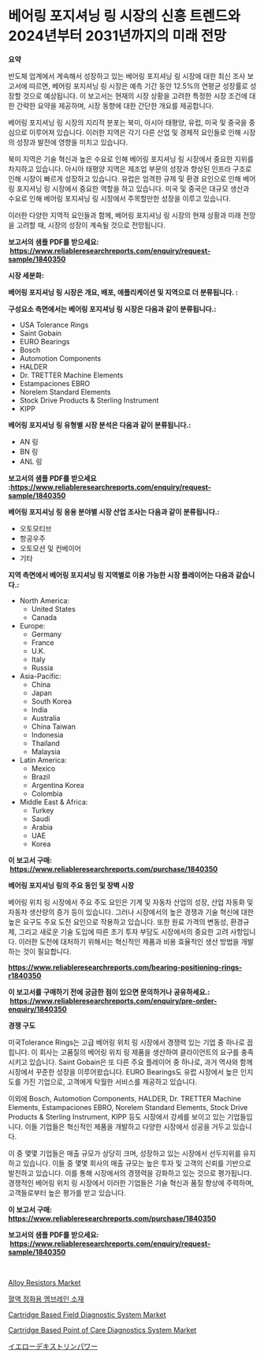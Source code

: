 <p><h1>베어링 포지셔닝 링 시장의 신흥 트렌드와 2024년부터 2031년까지의 미래 전망</h1></p><p><strong>요약</strong></p>
<p><p>반도체 업계에서 계속해서 성장하고 있는 베어링 포지셔닝 링 시장에 대한 최신 조사 보고서에 따르면, 베어링 포지셔닝 링 시장은 예측 기간 동안 12.5%의 연평균 성장률로 성장할 것으로 예상됩니다. 이 보고서는 현재의 시장 상황을 고려한 특정한 시장 조건에 대한 간략한 요약을 제공하며, 시장 동향에 대한 간단한 개요를 제공합니다.</p><p>베어링 포지셔닝 링 시장의 지리적 분포는 북미, 아시아 태평양, 유럽, 미국 및 중국을 중심으로 이루어져 있습니다. 이러한 지역은 각기 다른 산업 및 경제적 요인들로 인해 시장의 성장과 발전에 영향을 미치고 있습니다.</p><p>북미 지역은 기술 혁신과 높은 수요로 인해 베어링 포지셔닝 링 시장에서 중요한 지위를 차지하고 있습니다. 아시아 태평양 지역은 제조업 부문의 성장과 향상된 인프라 구조로 인해 시장이 빠르게 성장하고 있습니다. 유럽은 엄격한 규제 및 환경 요인으로 인해 베어링 포지셔닝 링 시장에서 중요한 역할을 하고 있습니다. 미국 및 중국은 대규모 생산과 수요로 인해 베어링 포지셔닝 링 시장에서 주목할만한 성장을 이루고 있습니다.</p><p>이러한 다양한 지역적 요인들과 함께, 베어링 포지셔닝 링 시장의 현재 상황과 미래 전망을 고려할 때, 시장의 성장이 계속될 것으로 전망됩니다.</p></p>
<p><strong>보고서의 샘플 PDF를 받으세요: &nbsp;<a href="https://www.reliableresearchreports.com/enquiry/request-sample/1840350">https://www.reliableresearchreports.com/enquiry/request-sample/1840350</a></strong></p>
<p><strong>시장 세분화:</strong></p>
<p><strong> 베어링 포지셔닝 링 시장은 개요, 배포, 애플리케이션 및 지역으로 더 분류됩니다. :</strong></p>
<p><strong>구성요소 측면에서는 베어링 포지셔닝 링 시장은 다음과 같이 분류됩니다.:</strong></p>
<p><ul><li>USA Tolerance Rings</li><li>Saint Gobain</li><li>EURO Bearings</li><li>Bosch</li><li>Automotion Components</li><li>HALDER</li><li>Dr. TRETTER Machine Elements</li><li>Estampaciones EBRO</li><li>Norelem Standard Elements</li><li>Stock Drive Products & Sterling Instrument</li><li>KIPP</li></ul></p>
<p><strong> 베어링 포지셔닝 링 유형별 시장 분석은 다음과 같이 분류됩니다.:</strong></p>
<p><ul><li>AN 링</li><li>BN 링</li><li>ANL 링</li></ul></p>
<p><strong>보고서의 샘플 PDF를 받으세요 :<a href="https://www.reliableresearchreports.com/enquiry/request-sample/1840350">https://www.reliableresearchreports.com/enquiry/request-sample/1840350</a></strong></p>
<p><strong> 베어링 포지셔닝 링 응용 분야별 시장 산업 조사는 다음과 같이 분류됩니다.:</strong></p>
<p><ul><li>오토모티브</li><li>항공우주</li><li>오토모션 및 컨베이어</li><li>기타</li></ul></p>
<p><strong>지역 측면에서 베어링 포지셔닝 링 지역별로 이용 가능한 시장 플레이어는 다음과 같습니다.:</strong></p>
<p><ul>
    <li>
        North America:
        <ul>
            <li>United States</li>
            <li>Canada</li>
        </ul>
    </li>
    <li>
        Europe:
        <ul>
            <li>Germany</li>
            <li>France</li>
            <li>U.K.</li>
            <li>Italy</li>
            <li>Russia</li>
        </ul>
    </li>
    <li>
        Asia-Pacific:
        <ul>
            <li>China</li>
            <li>Japan</li>
            <li>South Korea</li>
            <li>India</li>
            <li>Australia</li>
            <li>China Taiwan</li>
            <li>Indonesia</li>
            <li>Thailand</li>
            <li>Malaysia</li>
        </ul>
    </li>
    <li>
        Latin America:
        <ul>
            <li>Mexico</li>
            <li>Brazil</li>
            <li>Argentina Korea</li>
            <li>Colombia</li>
        </ul>
    </li>
    <li>
        Middle East & Africa:
        <ul>
            <li>Turkey</li>
            <li>Saudi</li>
            <li>Arabia</li>
            <li>UAE</li>
            <li>Korea</li>
        </ul>
    </li>
    </ul></p>
<p><strong>이 보고서 구매: &nbsp;<a href="https://www.reliableresearchreports.com/purchase/1840350">https://www.reliableresearchreports.com/purchase/1840350</a></strong></p>
<p><strong>베어링 포지셔닝 링의 주요 동인 및 장벽 시장</strong></p>
<p><p>베어링 위치 링 시장에서 주요 주도 요인은 기계 및 자동차 산업의 성장, 산업 자동화 및 자동차 생산량의 증가 등이 있습니다. 그러나 시장에서의 높은 경쟁과 기술 혁신에 대한 높은 요구도 주요 도전 요인으로 작용하고 있습니다. 또한 원료 가격의 변동성, 환경규제, 그리고 새로운 기술 도입에 따른 초기 투자 부담도 시장에서의 중요한 고려 사항입니다. 이러한 도전에 대처하기 위해서는 혁신적인 제품과 비용 효율적인 생산 방법을 개발하는 것이 필요합니다.</p></p>
<p><strong><a href="https://www.reliableresearchreports.com/bearing-positioning-rings-r1840350">https://www.reliableresearchreports.com/bearing-positioning-rings-r1840350</a></strong></p>
<p><strong>이 보고서를 구매하기 전에 궁금한 점이 있으면 문의하거나 공유하세요.: &nbsp;<a href="https://www.reliableresearchreports.com/enquiry/pre-order-enquiry/1840350">https://www.reliableresearchreports.com/enquiry/pre-order-enquiry/1840350</a></strong></p>
<p><strong>경쟁 구도</strong></p>
<p><p>미국Tolerance Rings는 고급 베어링 위치 링 시장에서 경쟁력 있는 기업 중 하나로 꼽힙니다. 이 회사는 고품질의 베어링 위치 링 제품을 생산하여 클라이언트의 요구를 충족시키고 있습니다. Saint Gobain은 또 다른 주요 플레이어 중 하나로, 과거 역사와 함께 시장에서 꾸준한 성장을 이루어왔습니다. EURO Bearings도 유럽 시장에서 높은 인지도를 가진 기업으로, 고객에게 탁월한 서비스를 제공하고 있습니다.</p><p>이외에 Bosch, Automotion Components, HALDER, Dr. TRETTER Machine Elements, Estampaciones EBRO, Norelem Standard Elements, Stock Drive Products & Sterling Instrument, KIPP 등도 시장에서 강세를 보이고 있는 기업들입니다. 이들 기업들은 혁신적인 제품을 개발하고 다양한 시장에서 성공을 거두고 있습니다.</p><p>이 중 몇몇 기업들은 매출 규모가 상당히 크며, 성장하고 있는 시장에서 선두지위를 유지하고 있습니다. 이들 중 몇몇 회사의 매출 규모는 높은 투자 및 고객의 신뢰를 기반으로 발전하고 있습니다. 이를 통해 시장에서의 경쟁력을 강화하고 있는 것으로 평가됩니다.경쟁적인 베어링 위치 링 시장에서 이러한 기업들은 기술 혁신과 품질 향상에 주력하며, 고객들로부터 높은 평가를 받고 있습니다.</p></p>
<p><strong>이 보고서 구매: &nbsp; <a href="https://www.reliableresearchreports.com/purchase/1840350">https://www.reliableresearchreports.com/purchase/1840350</a></strong></p>
<p><strong>보고서의 샘플 PDF를 받으세요: &nbsp;<a href="https://www.reliableresearchreports.com/enquiry/request-sample/1840350">https://www.reliableresearchreports.com/enquiry/request-sample/1840350</a></strong><strong></strong></p>
<p>&nbsp;</p>
<p><p><a href="https://issuu.com/reportprime-2/docs/alloy-resistors-market-size-2030.pptx">Alloy Resistors Market</a></p><p><a href="https://github.com/tukangkrupk/Market-Research-Report-List-1/blob/main/2418291102986.md">혈액 정화용 멤브레인 소재</a></p><p><a href="https://github.com/julyju69/Market-Research-Report-List-3/blob/main/cartridge-based-field-diagnostic-system-market.md">Cartridge Based Field Diagnostic System Market</a></p><p><a href="https://github.com/nathandecarvalho/Market-Research-Report-List-3/blob/main/cartridge-based-point-of-care-diagnostics-system-market.md">Cartridge Based Point of Care Diagnostics System Market</a></p><p><a href="https://github.com/oqoeusbvpadwjs08/Market-Research-Report-List-2/blob/main/7372229108301.md">イエローデキストリンパワー</a></p></p>